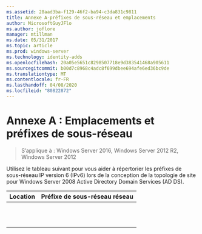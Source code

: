 ```yaml
---
ms.assetid: 28aad3ba-f129-46f2-ba94-c3da831c9811
title: Annexe A-préfixes de sous-réseau et emplacements
author: MicrosoftGuyJFlo
ms.author: joflore
manager: mtillman
ms.date: 05/31/2017
ms.topic: article
ms.prod: windows-server
ms.technology: identity-adds
ms.openlocfilehash: 20a05e5651c8298507718e9d383541468a905611
ms.sourcegitcommit: b00d7c8968c4adc8f699dbee694afe6ed36bc9de
ms.translationtype: MT
ms.contentlocale: fr-FR
ms.lasthandoff: 04/08/2020
ms.locfileid: "80822872"
---
```

# <a name="appendix-a-locations-and-subnet-prefixes"></a>Annexe A : Emplacements et préfixes de sous-réseau

>S’applique à : Windows Server 2016, Windows Server 2012 R2, Windows Server 2012

Utilisez le tableau suivant pour vous aider à répertorier les préfixes de sous-réseau IP version 6 (IPv6) lors de la conception de la topologie de site pour Windows Server 2008 Active Directory Domain Services (AD DS).  
  
|Location|Préfixe de sous-réseau réseau|  
|------------|-------------------------|  
|||  
|||  
|||  
|||  
|||  
|||  
|||  
|||  
|||  
|||  
|||  
  


